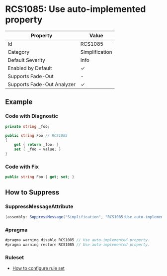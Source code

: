 # RCS1085: Use auto\-implemented property

| Property                    | Value          |
| --------------------------- | -------------- |
| Id                          | RCS1085        |
| Category                    | Simplification |
| Default Severity            | Info           |
| Enabled by Default          | &#x2713;       |
| Supports Fade\-Out          | -              |
| Supports Fade\-Out Analyzer | &#x2713;       |

## Example

### Code with Diagnostic

```csharp
private string _foo;

public string Foo // RCS1085
{
    get { return _foo; }
    set { _foo = value; }
}
```

### Code with Fix

```csharp
public string Foo { get; set; }
```

## How to Suppress

### SuppressMessageAttribute

```csharp
[assembly: SuppressMessage("Simplification", "RCS1085:Use auto-implemented property.", Justification = "<Pending>")]
```

### \#pragma

```csharp
#pragma warning disable RCS1085 // Use auto-implemented property.
#pragma warning restore RCS1085 // Use auto-implemented property.
```

### Ruleset

* [How to configure rule set](../HowToConfigureAnalyzers.md)
